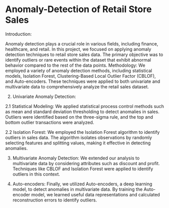 # Anomaly-Detection of Retail Store Sales

Introduction:

Anomaly detection plays a crucial role in various fields, including finance, healthcare, and retail. In this project, we focused on applying anomaly detection techniques to retail store sales data. The primary objective was to identify outliers or rare events within the dataset that exhibit abnormal behavior compared to the rest of the data points.
Methodology:
We employed a variety of anomaly detection methods, including statistical models, Isolation Forest, Clustering-Based Local Outlier Factor (CBLOF), and Auto-encoders. These techniques were applied to both univariate and multivariate data to comprehensively analyze the retail sales dataset.

2. Univariate Anomaly Detection:

2.1 Statistical Modeling: 
We applied statistical process control methods such as mean and standard deviation thresholding to detect anomalies in sales. Outliers were identified based on the three-sigma rule, and the top and bottom outlier transactions were analyzed.

2.2 Isolation Forest:
We employed the Isolation Forest algorithm to identify outliers in sales data. The algorithm isolates observations by randomly selecting features and splitting values, making it effective in detecting anomalies.

3. Multivariate Anomaly Detection:
We extended our analysis to multivariate data by considering attributes such as discount and profit. Techniques like CBLOF and Isolation Forest were applied to identify outliers in this context.

4. Auto-encoders:
Finally, we utilized Auto-encoders, a deep learning model, to detect anomalies in multivariate data. By training the Auto-encoder model, we learned useful data representations and calculated reconstruction errors to identify outliers.
